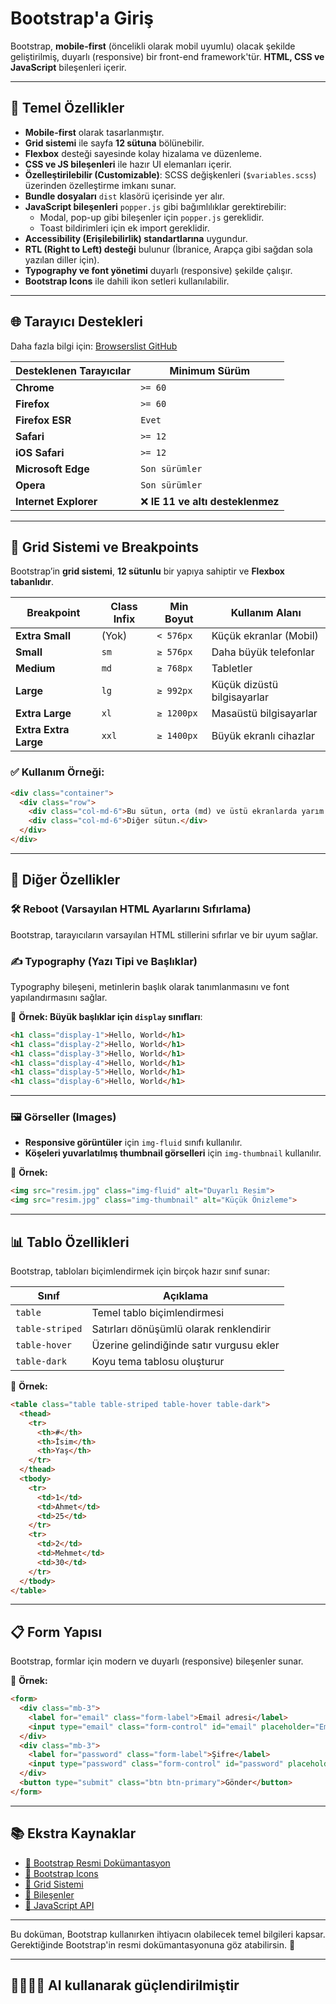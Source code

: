 # Bootstrap'a Giriş

Bootstrap, **mobile-first** (öncelikli olarak mobil uyumlu) olacak şekilde geliştirilmiş, duyarlı (responsive) bir front-end framework'tür. **HTML, CSS ve JavaScript** bileşenleri içerir.

---

## 📌 Temel Özellikler

- **Mobile-first** olarak tasarlanmıştır.
- **Grid sistemi** ile sayfa **12 sütuna** bölünebilir.
- **Flexbox** desteği sayesinde kolay hizalama ve düzenleme.
- **CSS ve JS bileşenleri** ile hazır UI elemanları içerir.
- **Özelleştirilebilir (Customizable)**: SCSS değişkenleri (`$variables.scss`) üzerinden özelleştirme imkanı sunar.
- **Bundle dosyaları** `dist` klasörü içerisinde yer alır.
- **JavaScript bileşenleri** `popper.js` gibi bağımlılıklar gerektirebilir:
  - Modal, pop-up gibi bileşenler için `popper.js` gereklidir.
  - Toast bildirimleri için ek import gereklidir.
- **Accessibility (Erişilebilirlik) standartlarına** uygundur.
- **RTL (Right to Left) desteği** bulunur (İbranice, Arapça gibi sağdan sola yazılan diller için).
- **Typography ve font yönetimi** duyarlı (responsive) şekilde çalışır.
- **Bootstrap Icons** ile dahili ikon setleri kullanılabilir.

---

## 🌐 Tarayıcı Destekleri  

Daha fazla bilgi için: [Browserslist GitHub](https://github.com/browserslist/browserslist#readme)

| Desteklenen Tarayıcılar | Minimum Sürüm |
|------------------------|--------------|
| **Chrome** | `>= 60` |
| **Firefox** | `>= 60` |
| **Firefox ESR** | `Evet` |
| **Safari** | `>= 12` |
| **iOS Safari** | `>= 12` |
| **Microsoft Edge** | `Son sürümler` |
| **Opera** | `Son sürümler` |
| **Internet Explorer** | ❌ **IE 11 ve altı desteklenmez** |

---

## 📏 Grid Sistemi ve Breakpoints  

Bootstrap’in **grid sistemi**, **12 sütunlu** bir yapıya sahiptir ve **Flexbox tabanlıdır**.

| Breakpoint | Class Infix | Min Boyut | Kullanım Alanı |
|------------|------------|-----------|----------------|
| **Extra Small** | (Yok) | `< 576px` | Küçük ekranlar (Mobil) |
| **Small** | `sm` | `≥ 576px` | Daha büyük telefonlar |
| **Medium** | `md` | `≥ 768px` | Tabletler |
| **Large** | `lg` | `≥ 992px` | Küçük dizüstü bilgisayarlar |
| **Extra Large** | `xl` | `≥ 1200px` | Masaüstü bilgisayarlar |
| **Extra Extra Large** | `xxl` | `≥ 1400px` | Büyük ekranlı cihazlar |

### ✅ Kullanım Örneği:

```html
<div class="container">
  <div class="row">
    <div class="col-md-6">Bu sütun, orta (md) ve üstü ekranlarda yarım genişlik kaplar.</div>
    <div class="col-md-6">Diğer sütun.</div>
  </div>
</div>
```

---

## 🎨 Diğer Özellikler  

### **🛠 Reboot (Varsayılan HTML Ayarlarını Sıfırlama)**
Bootstrap, tarayıcıların varsayılan HTML stillerini sıfırlar ve bir uyum sağlar.

### **✍ Typography (Yazı Tipi ve Başlıklar)**
Typography bileşeni, metinlerin başlık olarak tanımlanmasını ve font yapılandırmasını sağlar.  

📌 **Örnek: Büyük başlıklar için `display` sınıfları**:

```html
<h1 class="display-1">Hello, World</h1>
<h1 class="display-2">Hello, World</h1>
<h1 class="display-3">Hello, World</h1>
<h1 class="display-4">Hello, World</h1>
<h1 class="display-5">Hello, World</h1>
<h1 class="display-6">Hello, World</h1>
```

---

### **🖼 Görseller (Images)**
- **Responsive görüntüler** için `img-fluid` sınıfı kullanılır.
- **Köşeleri yuvarlatılmış thumbnail görselleri** için `img-thumbnail` kullanılır.

📌 **Örnek:**

```html
<img src="resim.jpg" class="img-fluid" alt="Duyarlı Resim">
<img src="resim.jpg" class="img-thumbnail" alt="Küçük Önizleme">
```

---

## 📊 Tablo Özellikleri  

Bootstrap, tabloları biçimlendirmek için birçok hazır sınıf sunar:

| **Sınıf** | **Açıklama** |
|-----------|-------------|
| `table` | Temel tablo biçimlendirmesi |
| `table-striped` | Satırları dönüşümlü olarak renklendirir |
| `table-hover` | Üzerine gelindiğinde satır vurgusu ekler |
| `table-dark` | Koyu tema tablosu oluşturur |

📌 **Örnek:**

```html
<table class="table table-striped table-hover table-dark">
  <thead>
    <tr>
      <th>#</th>
      <th>İsim</th>
      <th>Yaş</th>
    </tr>
  </thead>
  <tbody>
    <tr>
      <td>1</td>
      <td>Ahmet</td>
      <td>25</td>
    </tr>
    <tr>
      <td>2</td>
      <td>Mehmet</td>
      <td>30</td>
    </tr>
  </tbody>
</table>
```

---

## 📋 Form Yapısı  

Bootstrap, formlar için modern ve duyarlı (responsive) bileşenler sunar.

📌 **Örnek:**

```html
<form>
  <div class="mb-3">
    <label for="email" class="form-label">Email adresi</label>
    <input type="email" class="form-control" id="email" placeholder="Emailinizi girin">
  </div>
  <div class="mb-3">
    <label for="password" class="form-label">Şifre</label>
    <input type="password" class="form-control" id="password" placeholder="Şifrenizi girin">
  </div>
  <button type="submit" class="btn btn-primary">Gönder</button>
</form>
```

---

## 📚 Ekstra Kaynaklar  

- [🔗 Bootstrap Resmi Dokümantasyon](https://getbootstrap.com/)  
- [🔗 Bootstrap Icons](https://icons.getbootstrap.com/)  
- [🔗 Grid Sistemi](https://getbootstrap.com/docs/5.3/layout/grid/)  
- [🔗 Bileşenler](https://getbootstrap.com/docs/5.3/components/)  
- [🔗 JavaScript API](https://getbootstrap.com/docs/5.3/getting-started/javascript/)  

---

Bu doküman, Bootstrap kullanırken ihtiyacın olabilecek temel bilgileri kapsar. Gerektiğinde Bootstrap'in resmi dokümantasyonuna göz atabilirsin. 🚀

---
## 🚀🚀🚀🚀 AI kullanarak güçlendirilmiştir